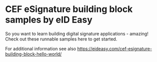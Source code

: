 # CEF eSignature building block samples by eID Easy

So you want to learn building digital signature applications - amazing! Check out these runnable samples here to get started.

For additional information see also https://eideasy.com/cef-esignature-building-block-hello-world/
